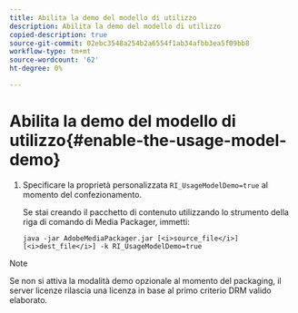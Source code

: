 ```yaml
---
title: Abilita la demo del modello di utilizzo
description: Abilita la demo del modello di utilizzo
copied-description: true
source-git-commit: 02ebc3548a254b2a6554f1ab34afbb3ea5f09bb8
workflow-type: tm+mt
source-wordcount: '62'
ht-degree: 0%

---
```


# Abilita la demo del modello di utilizzo{#enable-the-usage-model-demo}

1. Specificare la proprietà personalizzata `RI_UsageModelDemo=true` al momento del confezionamento.

   Se stai creando il pacchetto di contenuto utilizzando lo strumento della riga di comando di Media Packager, immetti:

   ```
   java -jar AdobeMediaPackager.jar [<i>source_file</i>] [<i>dest_file</i>] -k RI_UsageModelDemo=true
   ```

>[!NOTE]
>
>Se non si attiva la modalità demo opzionale al momento del packaging, il server licenze rilascia una licenza in base al primo criterio DRM valido elaborato.
